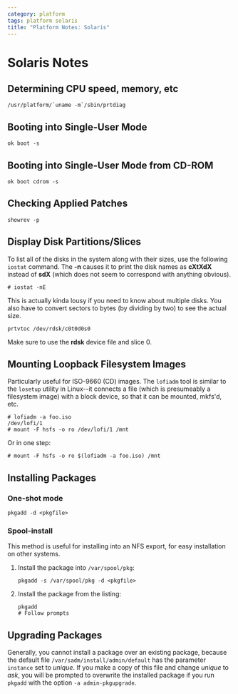```yaml
---
category: platform
tags: platform solaris
title: "Platform Notes: Solaris"
---
```

# Solaris Notes


## Determining CPU speed, memory, etc
```
/usr/platform/`uname -m`/sbin/prtdiag
```

## Booting into Single-User Mode
```
ok boot -s
```

## Booting into Single-User Mode from CD-ROM
```
ok boot cdrom -s
```

## Checking Applied Patches
```
showrev -p
```

## Display Disk Partitions/Slices

To list all of the disks in the system along with their sizes, use the
following `iostat` command. The **-n** causes it to print the disk names as
**cXtXdX** instead of **sdX** (which does not seem to correspond with anything
obvious).

```
# iostat -nE
```

This is actually kinda lousy if you need to know about multiple disks. You also have to convert sectors to bytes (by dividing by two) to see the actual size.

```
prtvtoc /dev/rdsk/c0t0d0s0
```

Make sure to use the **rdsk** device file and slice 0.

## Mounting Loopback Filesystem Images

Particularly useful for ISO-9660 (CD) images.  The `lofiadm` tool is similar to
the `losetup` utility in Linux--it connects a file (which is presumeably a
filesystem image) with a block device, so that it can be mounted, mkfs'd, etc.

```
# lofiadm -a foo.iso
/dev/lofi/1
# mount -F hsfs -o ro /dev/lofi/1 /mnt
```

Or in one step:

```
# mount -F hsfs -o ro $(lofiadm -a foo.iso) /mnt
```

## Installing Packages

### One-shot mode
```
pkgadd -d <pkgfile>
```
### Spool-install

This method is useful for installing into an NFS export, for easy installation
on other systems.

1. Install the package into `/var/spool/pkg`:

    ```
    pkgadd -s /var/spool/pkg -d <pkgfile>
    ```
1. Install the package from the listing:

    ```
    pkgadd
    # Follow prompts
    ```

## Upgrading Packages

Generally, you cannot install a package over an existing package, because the
default file `/var/sadm/install/admin/default` has the parameter `instance` set
to *unique*. If you make a copy of this file and change *unique* to *ask*, you
will be prompted to overwrite the installed package if you run `pkgadd` with
the option `-a admin-pkgupgrade`.
